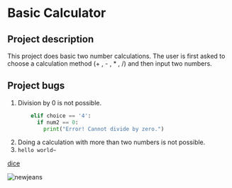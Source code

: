 # Basic Calculator

## Project description
This project does basic two number calculations. The user is first asked to choose a calculation method (+ , - , * , /) and then input two numbers.

## Project bugs
1. Division by 0 is not possible.
   ```python
       elif choice == '4':
         if num2 == 0:
           print("Error! Cannot divide by zero.")
3. Doing a calculation with more than two numbers is not possible.
4. ```hello world~```

[dice](https://cad.onshape.com/documents/45e491f13abd3bc311860533/w/234d38075794866ad18b5ed9/e/a5fb3a56c359417b1540f9b4)

![newjeans](https://www.delivered.co.kr/wp-content/uploads/2022/09/newjeans-what-you-need-to-know-about-hybes-new-kpop-group-delivered-korea.jpg)


